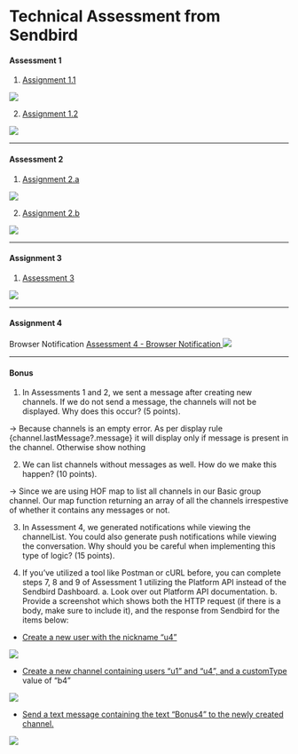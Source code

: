 # Technical Assessment from Sendbird

#### Assessment 1

1. <a href="https://drive.google.com/file/d/13LdKTxnW_zqOYl49Ya3Ka6c5fKR5niOc/view?usp=sharing"> Assignment 1.1  </a>
<img src="https://drive.google.com/uc?export=view&id=13LdKTxnW_zqOYl49Ya3Ka6c5fKR5niOc"> 

2. <a href="https://drive.google.com/file/d/11IbS6OxvpQtCP5keYu8ixx7I20SkBz6S/view?usp=sharing"> Assignment 1.2</a>
<img src="https://drive.google.com/uc?export=view&id=11IbS6OxvpQtCP5keYu8ixx7I20SkBz6S">

<hr />

#### Assessment 2 

1. <a href="https://drive.google.com/file/d/1X55LDn-s55IDm6KCzfZfZLDMgmeRTr16/view?usp=sharing"> Assignment 2.a </a>
<img src="https://drive.google.com/uc?export=view&id=1X55LDn-s55IDm6KCzfZfZLDMgmeRTr16">

2. <a href="https://drive.google.com/file/d/1cszQP1G2suB_iZkXxwI40HXYGbmonnJg/view?usp=sharing"> Assignment 2.b </a>
<img src="https://drive.google.com/uc?export=view&id=1cszQP1G2suB_iZkXxwI40HXYGbmonnJg">

<hr />

#### Assignment 3

1. <a href="https://drive.google.com/file/d/1hI9C_OBza75MNOzdV_7Pc19JgGpE8WWw/view?usp=sharing"> Assessment 3  </a>
<img src="https://drive.google.com/uc?export=view&id=1hI9C_OBza75MNOzdV_7Pc19JgGpE8WWw">

<hr />

#### Assignment 4 

Browser Notification 
<a href="https://drive.google.com/file/d/1j0Paf7O7qssytWlFD97z48sOhKGgexFQ/view?usp=sharing"> Assessment 4 - Browser Notification </a>
<img src = "https://drive.google.com/uc?export=view&id=1j0Paf7O7qssytWlFD97z48sOhKGgexFQ" />

<hr />

#### Bonus

1. In Assessments 1 and 2, we sent a message after creating new channels. If we do not
send a message, the channels will not be displayed. Why does this occur? (5 points).

-> Because channels is an empty error. As per display rule {channel.lastMessage?.message} it will display only if message is present in the channel. Otherwise show nothing

2. We can list channels without messages as well. How do we make this happen? (10
points).

-> Since we are using HOF map to list all channels in our Basic group channel. Our map function returning an array of all the channels irrespestive of whether it contains any messages or not. 

3. In Assessment 4, we generated notifications while viewing the channelList. You could
also generate push notifications while viewing the conversation. Why should you be
careful when implementing this type of logic? (15 points).

4. If you’ve utilized a tool like Postman or cURL before, you can complete steps 7, 8 and 9
of Assessment 1 utilizing the Platform API instead of the Sendbird Dashboard.
a. Look over out Platform API documentation.
b. Provide a screenshot which shows both the HTTP request (if there is a body,
make sure to include it), and the response from Sendbird for the items below:

- <a href="https://drive.google.com/file/d/1tfmwOXEfa5t8FSdv4zBLFFYuzMAR3s_-/view?usp=sharing"> Create a new user with the nickname “u4” </a>

<img src="https://drive.google.com/uc?export=view&id=1tfmwOXEfa5t8FSdv4zBLFFYuzMAR3s_-">

- <a href="https://drive.google.com/file/d/1UJcPea1KlEQ0UigFWTCmGdm_Ho3vrWsP/view?usp=sharing"> Create a new channel containing users “u1” and “u4”, and a customType </a>
value of “b4”

<img src="https://drive.google.com/uc?export=view&id=1UJcPea1KlEQ0UigFWTCmGdm_Ho3vrWsP">

- <a href="https://drive.google.com/file/d/15P3ahBJ2sf6rx2BAHtHt4Nwi3OPLBJ1D/view?usp=sharing"> Send a text message containing the text “Bonus4” to the newly created
channel. </a>

<img src="https://drive.google.com/uc?export=view&id=15P3ahBJ2sf6rx2BAHtHt4Nwi3OPLBJ1D">


